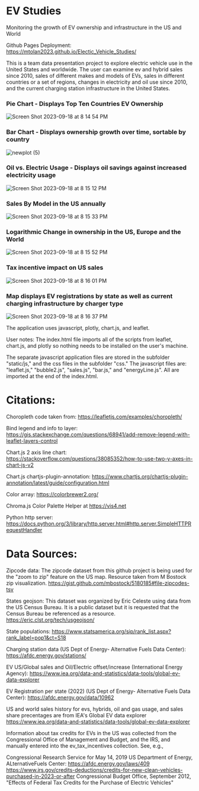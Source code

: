 # EV Studies
Monitoring the growth of EV ownership and infrastructure in the US and World

Github Pages Deployment: https://mtolan2023.github.io/Electic_Vehicle_Studies/

This is a team data presentation project to explore electric vehicle use in the United States and worldwide. The user can examine ev and hybrid sales since 2010, sales of different makes and models of EVs, sales in different countries or a set of regions, changes in electricity and oil use since 2010, and the current charging station infrastructure in the United States.

### Pie Chart - Displays Top Ten Countries EV Ownership

![Screen Shot 2023-09-18 at 8 14 54 PM](https://github.com/mtolan2023/Electic_Vehicle_Studies/assets/123139216/a614873e-7846-44a7-b882-5e876be35382)

### Bar Chart - Displays ownership growth over time, sortable by country
![newplot (5)](https://github.com/mtolan2023/Electic_Vehicle_Studies/assets/123139216/7e493be0-7c8f-4a4f-ad5e-7550a0267851)

### Oil vs. Electric Usage - Displays oil savings against increased electricity usage
![Screen Shot 2023-09-18 at 8 15 12 PM](https://github.com/mtolan2023/Electic_Vehicle_Studies/assets/123139216/cd96b84d-35fc-49bd-85a8-9cb5e686eb31)

### Sales By Model in the US annually
![Screen Shot 2023-09-18 at 8 15 33 PM](https://github.com/mtolan2023/Electic_Vehicle_Studies/assets/123139216/6daa3800-ff1e-477d-8626-2890dd59853b)

### Logarithmic Change in ownership in the US, Europe and the World
![Screen Shot 2023-09-18 at 8 15 52 PM](https://github.com/mtolan2023/Electic_Vehicle_Studies/assets/123139216/04d4ccfc-44ab-405e-bc0f-6a3ce1458ecc)

### Tax incentive impact on US sales
![Screen Shot 2023-09-18 at 8 16 01 PM](https://github.com/mtolan2023/Electic_Vehicle_Studies/assets/123139216/578b9b30-5a8d-4867-a3ea-baba85ad5150)

### Map displays EV registrations by state as well as current charging infrastructure by charger type
![Screen Shot 2023-09-18 at 8 16 37 PM](https://github.com/mtolan2023/Electic_Vehicle_Studies/assets/123139216/317c8831-384f-4436-8d98-60764915676b)


The application uses javascript, plotly, chart.js, and leaflet. 

User notes:
The index.html file imports all of the scripts from leaflet, chart.js, and plotly so nothing needs to be installed on the user's machine.

The separate javascript application files are stored in the subfolder "static/js," and the css files in the subfolder "css." The javascript files are: "leaflet.js," "bubble2.js", "sales.js", "bar.js," and "energyLine.js". All are imported at the end of the index.html.


# Citations:
Choropleth code taken from: https://leafletjs.com/examples/choropleth/

Bind legend and info to layer: https://gis.stackexchange.com/questions/68941/add-remove-legend-with-leaflet-layers-control

Chart.js 2 axis line chart: https://stackoverflow.com/questions/38085352/how-to-use-two-y-axes-in-chart-js-v2

Chart.js chartjs-plugin-annotation:
https://www.chartjs.org/chartjs-plugin-annotation/latest/guide/configuration.html

Color array: https://colorbrewer2.org/

Chroma.js Color Palette Helper at https://vis4.net

Python http server: https://docs.python.org/3/library/http.server.html#http.server.SimpleHTTPRequestHandler

# Data Sources:

Zipcode data: The zipcode dataset from this github project is being used for the "zoom to zip" feature on the US map. Resource taken from M Bostock zip visualization. https://gist.github.com/mbostock/5180185#file-zipcodes-tsv

States geojson: This dataset was organized by Eric Celeste using data from the US Census Bureau. It is a public dataset but it is requested that the Census Bureau be referenced as a resource. https://eric.clst.org/tech/usgeojson/

State populations: https://www.statsamerica.org/sip/rank_list.aspx?rank_label=pop1&ct=S18

Charging station data (US Dept of Energy- Alternative Fuels Data Center): https://afdc.energy.gov/stations/

EV US/Global sales and Oil/Electric offset/increase (International Energy Agency): https://www.iea.org/data-and-statistics/data-tools/global-ev-data-explorer

EV Registration per state (2022) (US Dept of Energy- Alternative Fuels Data Center): https://afdc.energy.gov/data/10962

US and world sales history for evs, hybrids, oil and gas usage, and sales share precentages are from IEA's Global EV data explorer https://www.iea.org/data-and-statistics/data-tools/global-ev-data-explorer

Information about tax credits for EVs in the US was collected from the Congressional Office of Management and Budget, and the IRS, and manually entered into the ev_tax_incentives collection. See, e.g.,

Congressional Research Service for May 14, 2019 US Department of Energy, ALternativeFuels Center: https://afdc.energy.gov/laws/409
https://www.irs.gov/credits-deductions/credits-for-new-clean-vehicles-purchased-in-2023-or-after Congressional Budget Office, September 2012, "Effects of Federal Tax Credits for the Purchase of Electric Vehicles"

